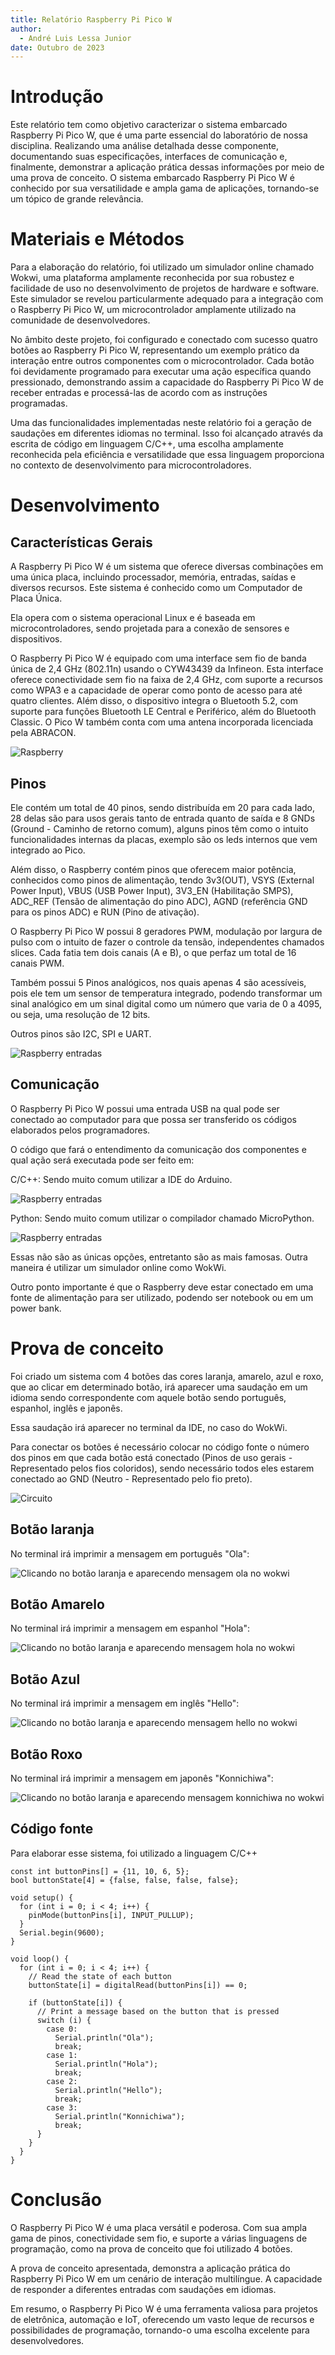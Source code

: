 ```yaml
---
title: Relatório Raspberry Pi Pico W
author: 
  - André Luis Lessa Junior
date: Outubro de 2023
---
```


# Introdução

Este relatório tem como objetivo caracterizar o sistema embarcado Raspberry Pi Pico W, que é uma parte essencial do laboratório de nossa disciplina. Realizando uma análise detalhada desse componente, documentando suas especificações, interfaces de comunicação e, finalmente, demonstrar a aplicação prática dessas informações por meio de uma prova de conceito. O sistema embarcado Raspberry Pi Pico W é conhecido por sua versatilidade e ampla gama de aplicações, tornando-se um tópico de grande relevância.

# Materiais e Métodos

Para a elaboração do relatório, foi utilizado um simulador online chamado Wokwi, uma plataforma amplamente reconhecida por sua robustez e facilidade de uso no desenvolvimento de projetos de hardware e software. Este simulador se revelou particularmente adequado para a integração com o Raspberry Pi Pico W, um microcontrolador amplamente utilizado na comunidade de desenvolvedores.

No âmbito deste projeto, foi configurado e conectado com sucesso quatro botões ao Raspberry Pi Pico W, representando um exemplo prático da interação entre outros componentes com o microcontrolador. Cada botão foi devidamente programado para executar uma ação específica quando pressionado, demonstrando assim a capacidade do Raspberry Pi Pico W de receber entradas e processá-las de acordo com as instruções programadas.

Uma das funcionalidades implementadas neste relatório foi a geração de saudações em diferentes idiomas no terminal. Isso foi alcançado através da escrita de código em linguagem C/C++, uma escolha amplamente reconhecida pela eficiência e versatilidade que essa linguagem proporciona no contexto de desenvolvimento para microcontroladores.

# Desenvolvimento

## Características Gerais

A Raspberry Pi Pico W é um sistema que oferece diversas combinações em uma única placa, incluindo processador, memória, entradas, saídas e diversos recursos. Este sistema é conhecido como um Computador de Placa Única.

Ela opera com o sistema operacional Linux e é baseada em microcontroladores, sendo projetada para a conexão de sensores e dispositivos.

O Raspberry Pi Pico W é equipado com uma interface sem fio de banda única de 2,4 GHz (802.11n) usando o CYW43439 da Infineon. Esta interface oferece conectividade sem fio na faixa de 2,4 GHz, com suporte a recursos como WPA3 e a capacidade de operar como ponto de acesso para até quatro clientes. Além disso, o dispositivo integra o Bluetooth 5.2, com suporte para funções Bluetooth LE Central e Periférico, além do Bluetooth Classic. O Pico W também conta com uma antena incorporada licenciada pela ABRACON.

![Raspberry](img/Raspberry.jpg)

## Pinos

Ele contém um total de 40 pinos, sendo distribuída em 20 para cada lado, 28 delas são para usos gerais tanto de entrada quanto de saída e 8 GNDs (Ground - Caminho de retorno comum), alguns pinos têm como o intuito funcionalidades internas da placas, exemplo são os leds internos que vem integrado ao Pico.

Além disso, o Raspberry contém pinos que oferecem maior potência, conhecidos como pinos de alimentação, tendo 3v3(OUT), VSYS (External Power Input), VBUS (USB Power Input), 3V3_EN (Habilitação SMPS), ADC_REF (Tensão de alimentação do pino ADC), AGND (referência GND para os pinos ADC) e RUN (Pino de ativação).

O Raspberry Pi Pico W possui 8 geradores PWM, modulação por largura de pulso com o intuito de fazer o controle da tensão, independentes chamados slices. Cada fatia tem dois canais (A e B), o que perfaz um total de 16 canais PWM.

Também possui 5 Pinos analógicos, nos quais apenas 4 são acessíveis, pois ele tem um sensor de temperatura integrado, podendo transformar um sinal analógico em um sinal digital como um número que varia de 0 a 4095, ou seja, uma resolução de 12 bits.

Outros pinos são I2C, SPI e UART.

![Raspberry entradas](img/Raspberry-Entradas.png)

## Comunicação

O Raspberry Pi Pico W possui uma entrada USB na qual pode ser conectado ao computador para que possa ser transferido os códigos elaborados pelos programadores.

O código que fará o entendimento da comunicação dos componentes e qual ação será executada pode ser feito em:

C/C++: Sendo muito comum utilizar a IDE do Arduino.

![Raspberry entradas](img/Arduino.png
)

Python: Sendo muito comum utilizar o compilador chamado MicroPython.

![Raspberry entradas](img/Micropython.png)

Essas não são as únicas opções, entretanto são as mais famosas. Outra maneira é utilizar um simulador online como WokWi.

Outro ponto importante é que o Raspberry deve estar conectado em uma fonte de alimentação para ser utilizado, podendo ser notebook ou em um power bank. 

# Prova de conceito

Foi criado um sistema com 4 botões das cores laranja, amarelo, azul e roxo, que ao clicar em determinado botão, irá aparecer uma saudação em um idioma sendo correspondente com aquele botão sendo português, espanhol, inglês e japonês.

Essa saudação irá aparecer no terminal da IDE, no caso do WokWi.

Para conectar os botões é necessário colocar no código fonte o número dos pinos em que cada botão está conectado (Pinos de uso gerais - Representado pelos fios coloridos), sendo necessário todos eles estarem conectado ao GND (Neutro - Representado pelo fio preto).

![Circuito](img/simulador-5.png)

## Botão laranja

No terminal irá imprimir a mensagem em português "Ola":

![Clicando no botão laranja e aparecendo mensagem ola no wokwi](img/simulador-1.png)

## Botão Amarelo

No terminal irá imprimir a mensagem em espanhol "Hola":

![Clicando no botão laranja e aparecendo mensagem hola no wokwi](img/simulador-2.png)

## Botão Azul

No terminal irá imprimir a mensagem em inglês "Hello":

![Clicando no botão laranja e aparecendo mensagem hello no wokwi](img/simulador-3.png)

## Botão Roxo

No terminal irá imprimir a mensagem em japonês "Konnichiwa":

![Clicando no botão laranja e aparecendo mensagem konnichiwa no wokwi](img/simulador-4.png)

## Código fonte

Para elaborar esse sistema, foi utilizado a linguagem C/C++

```
const int buttonPins[] = {11, 10, 6, 5};
bool buttonState[4] = {false, false, false, false};

void setup() {
  for (int i = 0; i < 4; i++) {
    pinMode(buttonPins[i], INPUT_PULLUP);
  }
  Serial.begin(9600);
}

void loop() {
  for (int i = 0; i < 4; i++) {
    // Read the state of each button
    buttonState[i] = digitalRead(buttonPins[i]) == 0;

    if (buttonState[i]) {
      // Print a message based on the button that is pressed
      switch (i) {
        case 0:
          Serial.println("Ola");
          break;
        case 1:
          Serial.println("Hola");
          break;
        case 2:
          Serial.println("Hello");
          break;
        case 3:
          Serial.println("Konnichiwa");
          break;
      }
    }
  }
}

```

# Conclusão

O Raspberry Pi Pico W é uma placa versátil e poderosa. Com sua ampla gama de pinos, conectividade sem fio, e suporte a várias linguagens de programação, como na prova de conceito que foi utilizado 4 botões.

A prova de conceito apresentada, demonstra a aplicação prática do Raspberry Pi Pico W em um cenário de interação multilíngue. A capacidade de responder a diferentes entradas com saudações em idiomas.

Em resumo, o Raspberry Pi Pico W é uma ferramenta valiosa para projetos de eletrônica, automação e IoT, oferecendo um vasto leque de recursos e possibilidades de programação, tornando-o uma escolha excelente para desenvolvedores.
